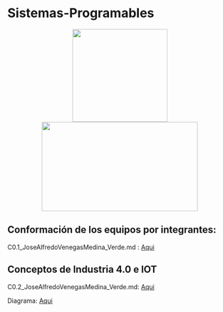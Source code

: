 # Sistemas-Programables

<p align="center">
  <img width="213" height="208" src="https://www.tijuana.tecnm.mx/wp-content/themes/tecnm/images/logo_TECT.png">
  <img width="350" height="200" src="https://www.matamoros.tecnm.mx/wp-content/uploads/2017/05/Logo-TecNM-2017-Ganador.png">
</p>




## Conformación de los equipos por integrantes:
C0.1_JoseAlfredoVenegasMedina_Verde.md : [Aqui](https://github.com/Alfredopflc/Sistemas-Programables/blob/master/blog/C0.1_JoseAlfredoVenegasMedina_Verde.md)

## Conceptos de Industria 4.0 e IOT
C0.2_JoseAlfredoVenegasMedina_Verde.md: [Aqui](https://github.com/Alfredopflc/Sistemas-Programables/blob/master/blog/C0.2_JoseAlfredoVenegasMedina_Verde.md)

Diagrama: [Aqui](https://github.com/Alfredopflc/Sistemas-Programables/blob/master/img/C0.2_DIagrama1.drawio.png)
